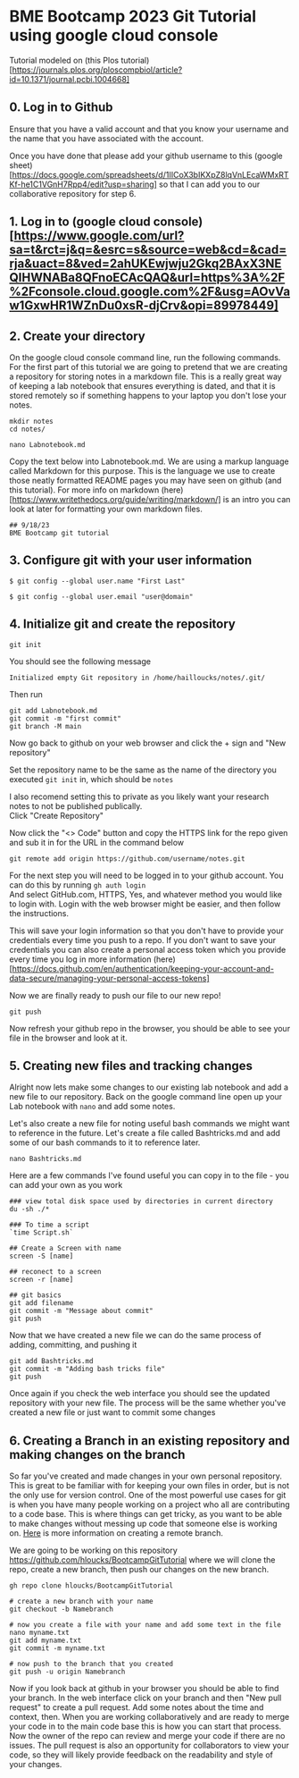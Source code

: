 # BME Bootcamp 2023 Git Tutorial using google cloud console
Tutorial modeled on (this Plos tutorial)[https://journals.plos.org/ploscompbiol/article?id=10.1371/journal.pcbi.1004668] 


## 0. Log in to Github 
Ensure that you have a valid account and that you know your username and the name that you have associated with the account.

Once you have done that please add your github username to this (google sheet)[https://docs.google.com/spreadsheets/d/1IICoX3bIKXpZ8lqVnLEcaWMxRTKf-he1C1VGnH7Rpp4/edit?usp=sharing] so that I can add you to our collaborative repository for step 6. 

## 1. Log in to (google cloud console)[https://www.google.com/url?sa=t&rct=j&q=&esrc=s&source=web&cd=&cad=rja&uact=8&ved=2ahUKEwjwju2Gkq2BAxX3NEQIHWNABa8QFnoECAcQAQ&url=https%3A%2F%2Fconsole.cloud.google.com%2F&usg=AOvVaw1GxwHR1WZnDu0xsR-djCrv&opi=89978449]

## 2. Create your directory 
On the google cloud console command line, run the following commands. For the first part of this tutorial we are going to pretend that we are creating a repository for storing notes in a markdown file. This is a really great way of keeping a lab notebook that ensures everything is dated, and that it is stored remotely so if something happens to your laptop you don't lose your notes. 

```
mkdir notes
cd notes/

nano Labnotebook.md

```
Copy the text below into Labnotebook.md. We are using a markup language called Markdown for this purpose. This is the language we use to create those neatly formatted README pages you may have seen on github (and this tutorial). For more info on markdown (here)[https://www.writethedocs.org/guide/writing/markdown/] is an intro you can look at later for formatting your own markdown files. 

```
## 9/18/23
BME Bootcamp git tutorial 

```


## 3. Configure git with your user information

```
$ git config --global user.name "First Last"

$ git config --global user.email "user@domain"
```

## 4. Initialize git and create the repository 

```
git init 

```

You should see the following message
```
Initialized empty Git repository in /home/hailloucks/notes/.git/
```
Then run 
```
git add Labnotebook.md
git commit -m "first commit"
git branch -M main
```

Now go back to github on your web browser and click the + sign and "New repository"

Set the repository name to be the same as the name of the directory you executed `git init` in, which should be `notes `

I also recomend setting this to private as you likely want your research notes to not be published publically.  
Click "Create Repository" 

Now click the "<> Code" button and copy the HTTPS link for the repo given and sub it in for the URL in the command below 
```
git remote add origin https://github.com/username/notes.git

```
For the next step you will need to be logged in to your github account. You can do this by running 
`gh auth login`  
And select GitHub.com, HTTPS, Yes, and whatever method you would like to login with. Login with the web browser might be easier, and then follow the instructions. 

This will save your login information so that you don't have to provide your credentials every time you push to a repo. If you don't want to save your credentials you can also create a personal access token which you provide every time you log in more information (here)[https://docs.github.com/en/authentication/keeping-your-account-and-data-secure/managing-your-personal-access-tokens]

Now we are finally ready to push our file to our new repo!  

`git push` 

Now refresh your github repo in the browser, you should be able to see your file in the browser and look at it. 


## 5. Creating new files and tracking changes 
Alright now lets make some changes to our existing lab notebook and add a new file to our repository. Back on the google command line open up your Lab notebook with `nano` and add some notes.  

Let's also create a new file for noting useful bash commands we might want to reference in the future. Let's create a file called Bashtricks.md and add some of our bash commands to it to reference later.  

```
nano Bashtricks.md 

```

Here are a few commands I've found useful you can copy in to the file - you can add your own as you work 

```
### view total disk space used by directories in current directory
du -sh ./*   

### To time a script 
`time Script.sh`

## Create a Screen with name
screen -S [name]

## reconect to a screen 
screen -r [name]

## git basics 
git add filename
git commit -m "Message about commit"
git push 

```

Now that we have created a new file we can do the same process of adding, committing, and pushing it 

```
git add Bashtricks.md
git commit -m "Adding bash tricks file"
git push

```

Once again if you check the web interface you should see the updated repository with your new file. The process will be the same whether you've created a new file or just want to commit some changes 


## 6. Creating a Branch in an existing repository and making changes on the branch 

So far you've created and made changes in your own personal repository. This is great to be familiar with for keeping your own files in order, but is not the only use for version control. One of the most powerful use cases for git is when you have many people working on a project who all are contributing to a code base. This is where things can get tricky, as you want to be able to make changes without messing up code that someone else is working on. [Here](https://www.w3docs.com/snippets/git/how-to-create-a-remote-branch-in-git.html) is more information on creating a remote branch. 

We are going to be working on this repository https://github.com/hloucks/BootcampGitTutorial where we will clone the repo, create a new branch, then push our changes on the new branch. 

```
gh repo clone hloucks/BootcampGitTutorial

# create a new branch with your name 
git checkout -b Namebranch

# now you create a file with your name and add some text in the file 
nano myname.txt 
git add myname.txt
git commit -m myname.txt

# now push to the branch that you created 
git push -u origin Namebranch
```

Now if you look back at github in your browser you should be able to find your branch. In the web interface click on your branch and then "New pull request" to create a pull request. Add some notes about the time and context, then. When you are working collaboratively and are ready to merge your code in to the main code base this is how you can start that process. Now the owner of the repo can review and merge your code if there are no issues. The pull request is also an opportunity for collaborators to view your code, so they will likely provide feedback on the readability and style of your changes. 